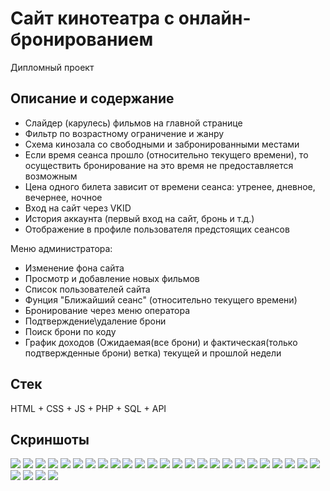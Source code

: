 # Сайт кинотеатра с онлайн-бронированием
Дипломный проект

## Описание и содержание
* Слайдер (карулесь) фильмов на главной странице
* Фильтр по возрастному ограничение и жанру
* Схема кинозала со свободными и забронированными местами
* Если время сеанса прошло (относительно текущего времени), то осуществить бронирование на это время не предоставляется возможным
* Цена одного билета зависит от времени сеанса: утренее, дневное, вечернее, ночное
* Вход на сайт через VKID
* История аккаунта (первый вход на сайт, бронь и т.д.)
* Отображение в профиле пользователя предстоящих сеансов

Меню администратора:
* Изменение фона сайта
* Просмотр и добавление новых фильмов
* Список пользователей сайта
* Фунция "Ближайший сеанс" (относительно текущего времени)
* Бронирование через меню оператора
* Подтверждение\удаление брони
* Поиск брони по коду
* График доходов (Ожидаемая(все брони) и фактическая(только подтвержденные брони) ветка) текущей и прошлой недели

## Стек
HTML + CSS + JS + PHP + SQL + API

## Скриншоты
<img src="img/0.jpg">
<img src="img/1.jpg">
<img src="img/2.jpg">
<img src="img/3.jpg">
<img src="img/4.jpg">
<img src="img/5.jpg">
<img src="img/6.jpg">
<img src="img/7.jpg">
<img src="img/8.jpg">
<img src="img/9.jpg">
<img src="img/10.jpg">
<img src="img/11.jpg">
<img src="img/12.jpg">
<img src="img/13.jpg">
<img src="img/14.jpg">
<img src="img/15.jpg">
<img src="img/16.jpg">
<img src="img/17.jpg">
<img src="img/18.jpg">
<img src="img/19.jpg">
<img src="img/20.jpg">
<img src="img/21.jpg">
<img src="img/22.jpg">
<img src="img/23.jpg">
<img src="img/24.jpg">
<img src="img/25.jpg">
<img src="img/26.jpg">
<img src="img/27.jpg">
<img src="img/28.jpg">
